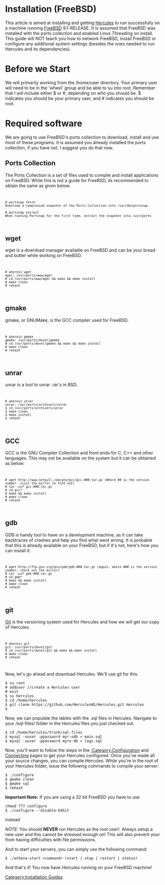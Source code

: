 # Installation (FreeBSD)

This article is aimed at installing and getting [Hercules](Hercules "wikilink") to run successfully on a machine running
[FreeBSD](https://en.wikipedia.org/wiki/FreeBSD) 9.1-RELEASE. It is assumed that FreeBSD was installed with the ports collection
and enabled Linux Threading on install. This guide will NOT teach you how to network FreeBSD, install FreeBSD or
configure any additional system settings (besides the ones needed to run Hercules and its dependencies).

# Before we Start

We will primarily working from the /home/user directory. Your primary user will need to be in the 'wheel' group and be
able to su into root. Remember that I will include either \$ or \#, depending on who you should be. \$ indicates you
should be your primary user, and \# indicates you should be root.

# Required software

We are going to use FreeBSD's ports collection to download, install and use most of these programs. It is assumed you
already installed the ports collection, if you have not, I suggest you do that now.

## Ports Collection

The Ports Collection is a set of files used to compile and install applications on FreeBSD. While this is not a guide
for FreeBSD, its recommended to obtain the same as given below: <code>

    # portsnap fetch
    Download a compressed snapshot of the Ports Collection into /var/db/portsnap.

    # portsnap extract
    When running Portsnap for the first time, extract the snapshot into /usr/ports

</code>

## wget

wget is a download manager available on FreeBSD and can be your bread and butter while working on FreeBSD. <code>

    # whereis wget
    wget: /usr/ports/www/wget
    # cd /usr/ports/www/wget && make && make install
    # make clean
    # rehash

</code>

## gmake

gmake, or GNUMake, is the GCC compiler used for FreeBSD. <code>

    # whereis gmake
    gmake: /usr/ports/devel/gmake
    # cd /usr/ports/devel/gmake && make && make install
    # make clean
    # rehash

</code>

## unrar

unrar is a tool to unrar .rar's in BSD. <code>

    # whereis unrar
    unrar: /usr/ports/archivers/unrar
    $ cd /usr/ports/archivers/unrar
    $ make clean
    $ make install
    $ rehash

</code>

## GCC

GCC is the GNU Compiler Collection and front ends for C, C++ and other languages. This may not be available on the
system but it can be obtained as below: <code>

    # wget http://www.netgull.com/gnu/gcc/gcc-###.tar.gz (Where ## is the version number. visit the mirror to find out)
    # tar -xvf gcc-###.tar.gz
    # cd gcc*
    # make && make install
    # make clean
    # rehash

</code>

## gdb

GDB is handy tool to have on a development machine, as it can take backtraces of crashes and help you find what went
wrong. It is probable that this is already available on your FreeBSD, but if it's not, here's how you can install it:
<code>

    # wget http://ftp.gnu.org/gnu/gdb/gdb-###.tar.gz (again, where ### is the version number, check out the mirror)
    # tar -xvf gdb-###.tar.gz
    # cd gdb*
    # make && make install
    # make clean 
    # rehash

</code>

## git

[Git](Git "wikilink") is the versioning system used for Hercules and how we will get our copy of Hercules. <code>

    # whereis git
    git: /usr/ports/devel/git
    # cd /usr/ports/devel/git && make && make install
    # make clean
    # rehash

</code>

Now, let's go ahead and download Hercules. We'll use git for this.

    $ su root
    # adduser //create a Hercules user
    # exit
    $ su hercules
    $ cd /home/hercules
    $ git clone https://github.com/HerculesWS/Hercules.git Hercules
    $

Now, we can populate the tables with the .sql files in Hercules. Navigate to your /sql-files/ folder in the Hercules
files you just checked out.

    $ cd /home/hercules/trunk/sql-files
    $ mysql -uuser -ppassword myr-odb < main.sql
    $ mysql -uuser -ppassword myro-db < logs.sql

Now, you'll want to follow the steps in the [:Category:Configuration](:Category:Configuration "wikilink") and
[Connecting](Connecting "wikilink") pages to get your Hercules configured. Once you've made all your source changes, you
can compile Hercules. While you're in the root of your Hercules folder, issue the following commands to compile your
server:

    $ ./configure
    $ gmake clean
    $ gmake sql
    $ rehash

**Important Note:** If you are using a 32 bit FreeBSD you have to use

    chmod 777 configure
    $ ./configure --disable-64bit

instead

*NOTE:* You should **NEVER** run Hercules as the root user!. Always setup a new user and this cannot be stressed enough
on! This will also prevent your from having difficulties with file permissions.

And to start your servers, you can simply use the following command:

    $ ./athena-start <command> (start | stop | restart | status)

And that's it! You now have Hercules running on your FreeBSD machine!

[Category:Installation Guides](Category:Installation_Guides "wikilink")
